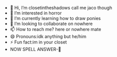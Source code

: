 - 👋 Hi, I’m closetintheshadows call me jaco though
- 👀 I’m interested in horror
- 🌱 I’m currently learning how to draw ponies
- 💞️ I’m looking to collaborate on nowhere
- 📫 How to reach me? here or nowhere mate
- 😄 Pronouns:idk anything but he/him
- ⚡ Fun fact:im in your closet
- NOW SPELL ANSWER-🎵
